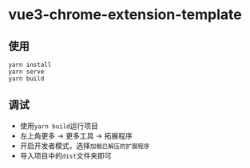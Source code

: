 # vue3-chrome-extension-template

## 使用
```
yarn install
yarn serve
yarn build
```

## 调试
- 使用`yarn build`运行项目
- 左上角更多 -> 更多工具 -> 拓展程序
- 开启开发者模式，选择`加载已解压的扩展程序`
- 导入项目中的`dist`文件夹即可
